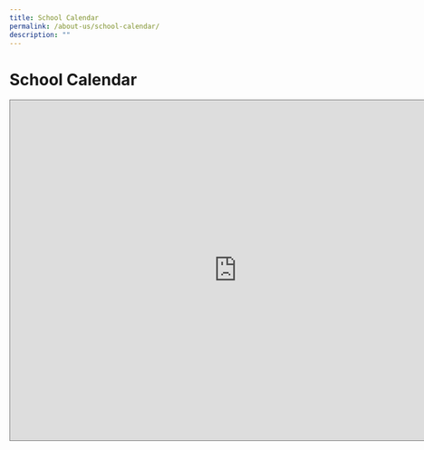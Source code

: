```yaml
---
title: School Calendar
permalink: /about-us/school-calendar/
description: ""
---
```

# **School Calendar**

<iframe src="https://calendar.google.com/calendar/embed?height=600&wkst=1&bgcolor=%23009688&ctz=Asia%2FSingapore&showNav=1&showDate=1&showPrint=0&showTabs=0&showCalendars=0&showTz=0&src=Y185N21oYTBrYWU2a29tNHRqajJxcWZlYjl0c0Bncm91cC5jYWxlbmRhci5nb29nbGUuY29t&color=%23795548" style="border:solid 1px #777" width="800" height="600" frameborder="0" scrolling="no"></iframe>